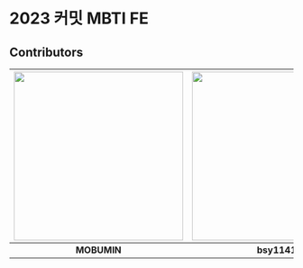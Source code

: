 # 2023 커밋 MBTI FE

## Contributors
| <img src="https://avatars.githubusercontent.com/u/57705512?v=4" width="300" /> |  <img src="https://avatars.githubusercontent.com/u/60652298?v=4" width="300" /> |
|:------------:|:-----------------:|
| **MOBUMIN** | **bsy1141** |
